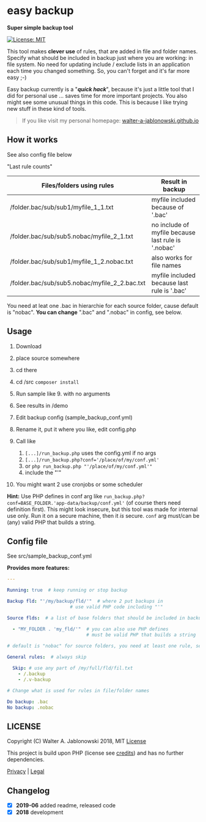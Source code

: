 # easy backup

**Super simple backup tool**

[![License: MIT](https://img.shields.io/badge/License-MIT-yellow.svg)](https://opensource.org/licenses/MIT)

This tool makes **clever use** of rules, that are added in file and folder names. Specify what should be included in backup just where you are working: in file system. No need for updating include / exclude lists in an application each time you changed something. So, you can't forget and it's far more easy ;-)

Easy backup currently is a "***quick hack***", because it's just a little tool that I did for personal use ... saves time for more important projects. You also might see some unusual things in this code. This is because I like trying new stuff in these kind of tools.

> If you like visit my personal homepage: [walter-a-jablonowski.github.io](https://walter-a-jablonowski.github.io)


## How it works

See also config file below

"Last rule counts"

|         Files/folders using rules             |                  Result in backup                  |
| --------------------------------------------- | -------------------------------------------------- |
| /folder.bac/sub/sub1/myfile_1_1.txt           | myfile included because of '.bac'                  |
| /folder.bac/sub/sub5.nobac/myfile_2_1.txt     | no include of myfile because last rule is '.nobac' |
| /folder.bac/sub/sub1/myfile_1_2.nobac.txt     | also works for file names                          |
| /folder.bac/sub/sub5.nobac/myfile_2_2.bac.txt | myfile included because last rule is '.bac'        |

You need at leat one .bac in hierarchie for each source folder, cause default is "nobac". **You can change** ".bac" and ".nobac" in config, see below.


## Usage

1. Download
2. place source somewhere
3. cd there
4. cd /src `composer install`
5. Run sample like 9. with no arguments
6. See results in /demo

7. Edit backup config (sample_backup_conf.yml)
8. Rename it, put it where you like, edit config.php
9. Call like

   1. `[...]/run_backup.php` uses the config.yml if no args
   2. `[...]/run_backup.php?conf='/place/of/my/conf.yml'`
   3. or `php run_backup.php "'/place/of/my/conf.yml'"`
   4. include the "'"

3. You might want 2 use cronjobs or some scheduler

**Hint:** Use PHP defines in conf arg like `run_backup.php?conf=BASE_FOLDER.'app-data/backup/conf.yml'`
(of course thers need definition first). This might look insecure, but this tool was made for
internal use only. Run it on a secure machine, then it *is* secure. `conf` arg must/can be (any) valid
PHP that builds a string.


## Config file

See src/sample_backup_conf.yml

**Provides more features:**

```yaml
---

Running: true  # keep running or stop backup

Backup fld: "'/my/backup/fld/'"  # where 2 put backups in
                       # use valid PHP code including "'"

Source flds:  # a list of base folders that should be included in backup

  - "MY_FOLDER . 'my_fld/'"  # you can also use PHP defines
                             # must be valid PHP that builds a string
  
# default is "nobac" for source folders, you need at least one rule, see readme

General rules:  # always skip

  Skip: # use any part of /my/full/fld/fil.txt
    - /.backup
    - /.v-backup

# Change what is used for rules in file/folder names

Do backup: .bac
No backup: .nobac
```


## LICENSE

Copyright (C) Walter A. Jablonowski 2018, MIT [License](LICENSE)

This project is build upon PHP (license see [credits](credits.md)) and has no further dependencies.


[Privacy](https://walter-a-jablonowski.github.io/privacy.html) | [Legal](https://walter-a-jablonowski.github.io/imprint.html)


## Changelog

* [x] **2019-06** added readme, released code
* [x] **2018** development
